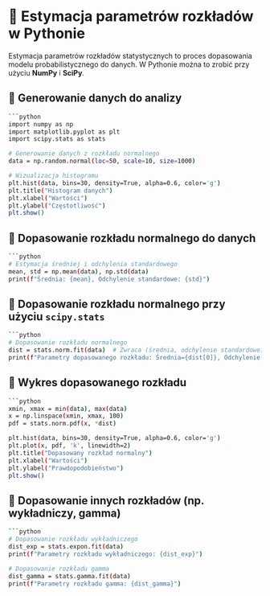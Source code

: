 # 📌 Estymacja parametrów rozkładów w Pythonie

Estymacja parametrów rozkładów statystycznych to proces dopasowania modelu probabilistycznego do danych. 
W Pythonie można to zrobić przy użyciu **NumPy** i **SciPy**.

## 🔹 Generowanie danych do analizy
```bash
```python
import numpy as np
import matplotlib.pyplot as plt
import scipy.stats as stats

# Generowanie danych z rozkładu normalnego
data = np.random.normal(loc=50, scale=10, size=1000)

# Wizualizacja histogramu
plt.hist(data, bins=30, density=True, alpha=0.6, color='g')
plt.title("Histogram danych")
plt.xlabel("Wartości")
plt.ylabel("Częstotliwość")
plt.show()
```

## 🔹 Dopasowanie rozkładu normalnego do danych
```bash
```python
# Estymacja średniej i odchylenia standardowego
mean, std = np.mean(data), np.std(data)
print(f"Średnia: {mean}, Odchylenie standardowe: {std}")
```

## 🔹 Dopasowanie rozkładu normalnego przy użyciu `scipy.stats`
```bash
```python
# Dopasowanie rozkładu normalnego
dist = stats.norm.fit(data)  # Zwraca (średnia, odchylenie standardowe)
print(f"Parametry dopasowanego rozkładu: Średnia={dist[0]}, Odchylenie standardowe={dist[1]}")
```


## 🔹 Wykres dopasowanego rozkładu
```bash
```python
xmin, xmax = min(data), max(data)
x = np.linspace(xmin, xmax, 100)
pdf = stats.norm.pdf(x, *dist)

plt.hist(data, bins=30, density=True, alpha=0.6, color='g')
plt.plot(x, pdf, 'k', linewidth=2)
plt.title("Dopasowany rozkład normalny")
plt.xlabel("Wartości")
plt.ylabel("Prawdopodobieństwo")
plt.show()
```


## 🔹 Dopasowanie innych rozkładów (np. wykładniczy, gamma)
```bash
```python
# Dopasowanie rozkładu wykładniczego
dist_exp = stats.expon.fit(data)
print(f"Parametry rozkładu wykładniczego: {dist_exp}")

# Dopasowanie rozkładu gamma
dist_gamma = stats.gamma.fit(data)
print(f"Parametry rozkładu gamma: {dist_gamma}")
```

